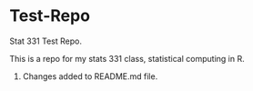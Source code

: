 # Test-Repo
Stat 331 Test Repo.

This is a repo for my stats 331 class, statistical computing in R.

1. Changes added to README.md file.
